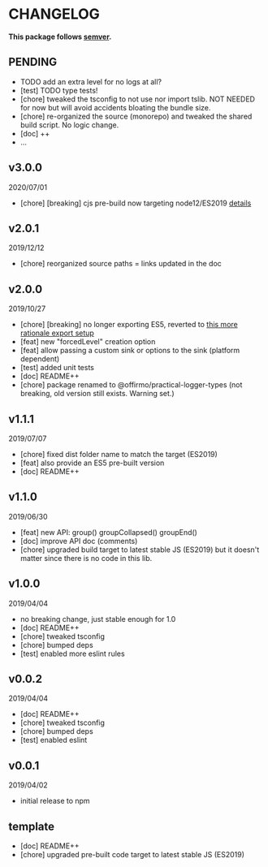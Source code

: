 # CHANGELOG
**This package follows [semver](https://semver.org/).**

## PENDING
* TODO add an extra level for no logs at all?
* [test] TODO type tests!
* [chore] tweaked the tsconfig to not use nor import tslib. NOT NEEDED for now but will avoid accidents bloating the bundle size.
* [chore] re-organized the source (monorepo) and tweaked the shared build script. No logic change.
* [doc] ++
* ...

## v3.0.0
2020/07/01
* [chore] [breaking] cjs pre-build now targeting node12/ES2019 [details](../../CONTRIBUTING/module-exports.md)

## v2.0.1
2019/12/12
* [chore] reorganized source paths = links updated in the doc

## v2.0.0
2019/10/27
* [chore] [breaking] no longer exporting ES5, reverted to [this more rationale export setup](../../CONTRIBUTING/module-exports.md)
* [feat] new "forcedLevel" creation option
* [feat] allow passing a custom sink or options to the sink (platform dependent)
* [test] added unit tests
* [doc] README++
* [chore] package renamed to @offirmo/practical-logger-types (not breaking, old version still exists. Warning set.)

## v1.1.1
2019/07/07
* [chore] fixed dist folder name to match the target (ES2019)
* [feat] also provide an ES5 pre-built version
* [doc] README++

## v1.1.0
2019/06/30
* [feat] new API: group() groupCollapsed() groupEnd()
* [doc] improve API doc (comments)
* [chore] upgraded build target to latest stable JS (ES2019)
  but it doesn't matter since there is no code in this lib.

## v1.0.0
2019/04/04
* no breaking change, just stable enough for 1.0
* [doc] README++
* [chore] tweaked tsconfig
* [chore] bumped deps
* [test] enabled more eslint rules

## v0.0.2
2019/04/04
* [doc] README++
* [chore] tweaked tsconfig
* [chore] bumped deps
* [test] enabled eslint

## v0.0.1
2019/04/02
* initial release to npm

## template
* [doc] README++
* [chore] upgraded pre-built code target to latest stable JS (ES2019)
